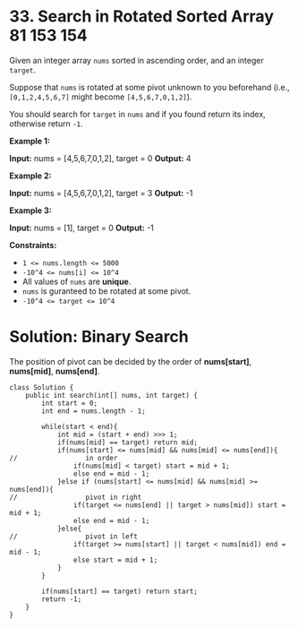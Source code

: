 # 33. Search in Rotated Sorted Array 81 153 154
Given an integer array  `nums`  sorted in ascending order, and an integer  `target`.

Suppose that  `nums`  is rotated at some pivot unknown to you beforehand (i.e.,  `[0,1,2,4,5,6,7]`  might become  `[4,5,6,7,0,1,2]`).

You should search for `target`  in  `nums`  and if you found return its index, otherwise return  `-1`.

**Example 1:**

**Input:** nums = [4,5,6,7,0,1,2], target = 0
**Output:** 4

**Example 2:**

**Input:** nums = [4,5,6,7,0,1,2], target = 3
**Output:** -1

**Example 3:**

**Input:** nums = [1], target = 0
**Output:** -1

**Constraints:**

-   `1 <= nums.length <= 5000`
-   `-10^4 <= nums[i] <= 10^4`
-   All values of  `nums`  are  **unique**.
-   `nums`  is guranteed to be rotated at some pivot.
-   `-10^4 <= target <= 10^4`

# Solution: Binary Search
The position of pivot can be decided by the order of **nums[start]**, **nums[mid]**, **nums[end]**.
```
class Solution {
    public int search(int[] nums, int target) {
        int start = 0;
        int end = nums.length - 1;
        
        while(start < end){
            int mid = (start + end) >>> 1;
            if(nums[mid] == target) return mid;
            if(nums[start] <= nums[mid] && nums[mid] <= nums[end]){
//                 in order
                if(nums[mid] < target) start = mid + 1;
                else end = mid - 1;
            }else if (nums[start] <= nums[mid] && nums[mid] >= nums[end]){
//                 pivot in right
                if(target <= nums[end] || target > nums[mid]) start = mid + 1;
                else end = mid - 1;
            }else{
//                 pivot in left
                if(target >= nums[start] || target < nums[mid]) end = mid - 1;
                else start = mid + 1;
            }
        }
        
        if(nums[start] == target) return start;
        return -1;
    }
}
```
